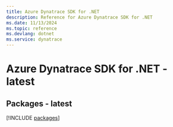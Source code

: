 ```yaml
---
title: Azure Dynatrace SDK for .NET
description: Reference for Azure Dynatrace SDK for .NET
ms.date: 11/13/2024
ms.topic: reference
ms.devlang: dotnet
ms.service: dynatrace
---
```

# Azure Dynatrace SDK for .NET - latest
## Packages - latest
[!INCLUDE [packages](dynatrace-index.md)]